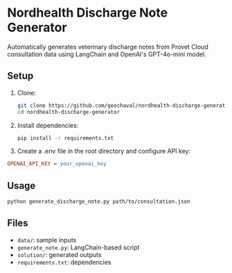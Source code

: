 # Nordhealth Discharge Note Generator

Automatically generates veterinary discharge notes from Provet Cloud consultation data using LangChain and OpenAI's GPT-4o-mini model.

## Setup

1. Clone:
   ```bash
   git clone https://github.com/geochaval/nordhealth-discharge-generator.git
   cd nordhealth-discharge-generator
   ```

2. Install dependencies:
   ```bash
   pip install -r requirements.txt
   ```

3. Create a .env file in the root directory and configure API key: 

```ini
OPENAI_API_KEY = your_openai_key
```

## Usage

```bash
python generate_discharge_note.py path/to/consultation.json
```

## Files

- `data/`: sample inputs
- `generate_note.py`: LangChain-based script
- `solution/`: generated outputs
- `requirements.txt`: dependencies